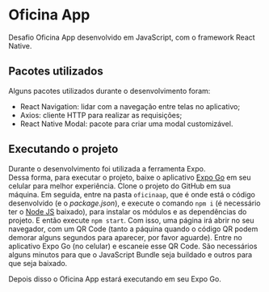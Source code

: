 # Oficina App

Desafio Oficina App desenvolvido em JavaScript, com o framework React Native.

## Pacotes utilizados

Alguns pacotes utilizados durante o desenvolvimento foram:

- React Navigation: lidar com a navegação entre telas no aplicativo;
- Axios: cliente HTTP para realizar as requisições;
- React Native Modal: pacote para criar uma modal customizável.

## Executando o projeto

Durante o desenvolvimento foi utilizada a ferramenta Expo.  
Dessa forma, para executar o projeto, baixe o aplicativo [Expo Go](https://play.google.com/store/apps/details?id=host.exp.exponent&hl=pt_BR&gl=US) em seu celular para melhor experiência.
Clone o projeto do GitHub em sua máquina.
Em seguida, entre na pasta `oficinaap`, que é onde está o código desenvolvido (e o _package.json_), e execute o comando `npm i` (é necessário ter o [Node JS](https://nodejs.org/) baixado), para instalar os módulos e as dependências do projeto.
E então execute `npm start`. Com isso, uma página irá abrir no seu navegador, com um QR Code (tanto a páquina quando o código QR podem demorar alguns segundos para aparecer, por favor aguarde). Entre no aplicativo Expo Go (no celular) e escaneie esse QR Code. São necessários alguns minutos para que o JavaScript Bundle seja buildado e outros para que seja baixado.

Depois disso o Oficina App estará executando em seu Expo Go.
